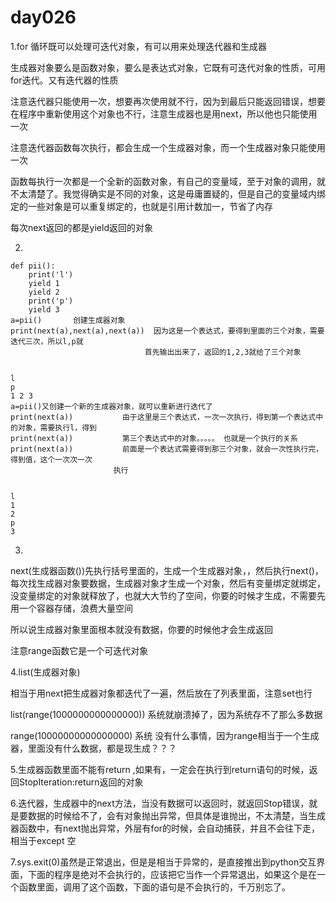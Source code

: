 

# day026

1.for 循环既可以处理可迭代对象，有可以用来处理迭代器和生成器

生成器对象要么是函数对象，要么是表达式对象，它既有可迭代对象的性质，可用for迭代。又有迭代器的性质

注意迭代器只能使用一次，想要再次使用就不行，因为到最后只能返回错误，想要在程序中重新使用这个对象也不行，注意生成器也是用next，所以他也只能使用一次

注意迭代器函数每次执行，都会生成一个生成器对象，而一个生成器对象只能使用一次

函数每执行一次都是一个全新的函数对象，有自己的变量域，至于对象的调用，就不太清楚了。我觉得确实是不同的对象，这是毋庸置疑的，但是自己的变量域内绑定的一些对象是可以重复绑定的，也就是引用计数加一，节省了内存

每次next返回的都是yield返回的对象

2.

```python3
def pii():
    print('l')
    yield 1
    yield 2
    print('p')
    yield 3
a=pii()       创建生成器对象
print(next(a),next(a),next(a))  因为这是一个表达式，要得到里面的三个对象，需要迭代三次，所以l,p就
                              首先输出出来了，返回的1,2,3就给了三个对象
                
                
l 
p
1 2 3
a=pii()又创建一个新的生成器对象，就可以重新进行迭代了
print(next(a))           由于这里是三个表达式，一次一次执行，得到第一个表达式中的对象，需要执行l，得到
print(next(a))           第三个表达式中的对象。。。。。 也就是一个执行的关系
print(next(a))           前面是一个表达式需要得到那三个对象，就会一次性执行完，得到值，这个一次次一次
                       执行


l  
1
2
p
3
```

3.

next(生成器函数())先执行括号里面的，生成一个生成器对象，，然后执行next()，每次找生成器对象要数据，生成器对象才生成一个对象，然后有变量绑定就绑定，没变量绑定的对象就释放了，也就大大节约了空间，你要的时候才生成，不需要先用一个容器存储，浪费大量空间

所以说生成器对象里面根本就没有数据，你要的时候他才会生成返回

注意range函数它是一个可迭代对象

4.list(生成器对象)

相当于用next把生成器对象都迭代了一遍，然后放在了列表里面，注意set也行

list(range(1000000000000000)) 系统就崩溃掉了，因为系统存不了那么多数据

range(10000000000000000) 系统 没有什么事情，因为range相当于一个生成器，里面没有什么数据，都是现生成？？？

5.生成器函数里面不能有return ,如果有，一定会在执行到return语句的时候，返回StopIteration:return返回的对象

6.迭代器，生成器中的next方法，当没有数据可以返回时，就返回Stop错误，就是要数据的时候给不了，会有对象抛出异常，但具体是谁抛出，不太清楚，当生成器函数中，有next抛出异常，外层有for的时候，会自动捕获，并且不会往下走，相当于except 空

7.sys.exit(0)虽然是正常退出，但是是相当于异常的，是直接推出到python交互界面，下面的程序是绝对不会执行的，应该把它当作一个异常退出，如果这个是在一个函数里面，调用了这个函数，下面的语句是不会执行的，千万别忘了。

